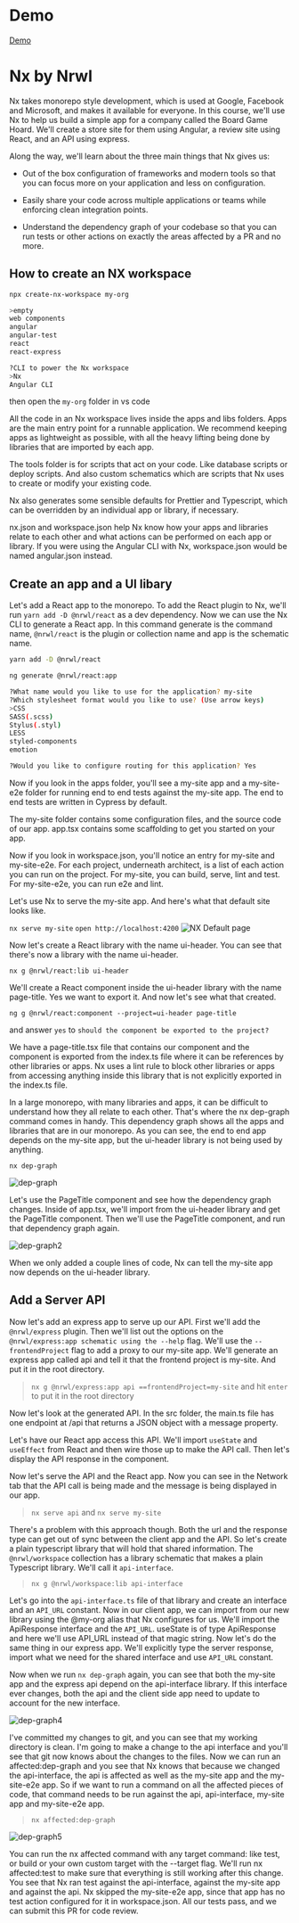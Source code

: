 # Demo
[Demo](https://codenameninja.github.io/NX-Mono-Repo-Test/)
# Nx by Nrwl


Nx takes monorepo style development, which is used at Google, Facebook and Microsoft, and makes it available for everyone. In this course, we'll use Nx to help us build a simple app for a company called the Board Game Hoard. We'll create a store site for them using Angular, a review site using React, and an API using express.



Along the way, we'll learn about the three main things that Nx gives us:

- Out of the box configuration of frameworks and modern tools so that you can focus more on your application and less on configuration.

- Easily share your code across multiple applications or teams while enforcing clean integration points.

- Understand the dependency graph of your codebase so that you can run tests or other actions on exactly the areas affected by a PR and no more.
## How to create an NX workspace

```bash
npx create-nx-workspace my-org

>empty
web components
angular
angular-test
react
react-express

?CLI to power the Nx workspace
>Nx
Angular CLI
```
then open the `my-org` folder in vs code


All the code in an Nx workspace lives inside the apps and libs folders. Apps are the main entry point for a runnable application. We recommend keeping apps as lightweight as possible, with all the heavy lifting being done by libraries that are imported by each app.



The tools folder is for scripts that act on your code. Like database scripts or deploy scripts. And also custom schematics which are scripts that Nx uses to create or modify your existing code.



Nx also generates some sensible defaults for Prettier and Typescript, which can be overridden by an individual app or library, if necessary.



nx.json and workspace.json help Nx know how your apps and libraries relate to each other and what actions can be performed on each app or library. If you were using the Angular CLI with Nx, workspace.json would be named angular.json instead.

## Create an app and a UI libary

Let's add a React app to the monorepo. To add the React plugin to Nx, we'll run `yarn add -D @nrwl/react` as a dev dependency. Now we can use the Nx CLI to generate a React app. In this command generate is the command name, `@nrwl/react` is the plugin or collection name and app is the schematic name.

```bash
yarn add -D @nrwl/react
```

```bash
ng generate @nrwl/react:app

?What name would you like to use for the application? my-site
?Which stylesheet format would you like to use? (Use arrow keys)
>CSS
SASS(.scss)
Stylus(.styl)
LESS
styled-components
emotion

?Would you like to configure routing for this application? Yes
```


Now if you look in the apps folder, you'll see a my-site app and a my-site-e2e folder for running end to end tests against the my-site app. The end to end tests are written in Cypress by default.



The my-site folder contains some configuration files, and the source code of our app. app.tsx contains some scaffolding to get you started on your app.



Now if you look in workspace.json, you'll notice an entry for my-site and my-site-e2e. For each project, underneath architect, is a list of each action you can run on the project. For my-site, you can build, serve, lint and test. For my-site-e2e, you can run e2e and lint.



Let's use Nx to serve the my-site app. And here's what that default site looks like.

`nx serve my-site`
`open http://localhost:4200`
![NX Default page](https://i.ibb.co/2c9CYF0/Nx-Default.png)



Now let's create a React library with the name ui-header. You can see that there's now a library with the name ui-header.

`nx g @nrwl/react:lib ui-header`

We'll create a React component inside the ui-header library with the name page-title. Yes we want to export it. And now let's see what that created.

`ng g @nrwl/react:component --project=ui-header page-title`

and answer `yes` to `should the component be exported to the project?`

We have a page-title.tsx file that contains our component and the component is exported from the index.ts file where it can be references by other libraries or apps. Nx uses a lint rule to block other libraries or apps from accessing anything inside this library that is not explicitly exported in the index.ts file.



In a large monorepo, with many libraries and apps, it can be difficult to understand how they all relate to each other. That's where the nx dep-graph command comes in handy. This dependency graph shows all the apps and libraries that are in our monorepo. As you can see, the end to end app depends on the my-site app, but the ui-header library is not being used by anything.

`nx dep-graph`

![dep-graph](https://i.ibb.co/d2rCN9f/dep-graph.png)

Let's use the PageTitle component and see how the dependency graph changes. Inside of app.tsx, we'll import from the ui-header library and get the PageTitle component. Then we'll use the PageTitle component, and run that dependency graph again.

![dep-graph2](https://i.ibb.co/N2WSqp3/dep-graph-2.png)

When we only added a couple lines of code, Nx can tell the my-site app now depends on the ui-header library.

## Add a Server API
Now let's add an express app to serve up our API. First we'll add the `@nrwl/express` plugin. Then we'll list out the options on the `@nrwl/express:app schematic using the --help` flag. We'll use the `--frontendProject` flag to add a proxy to our my-site app. We'll generate an express app called api and tell it that the frontend project is my-site. And put it in the root directory.

> `nx g @nrwl/express:app api ==frontendProject=my-site` and hit `enter` to put it in the root directory

Now let's look at the generated API. In the src folder, the main.ts file has one endpoint at /api that returns a JSON object with a message property.



Let's have our React app access this API. We'll import `useState` and `useEffect` from React and then wire those up to make the API call. Then let's display the API response in the component.



Now let's serve the API and the React app. Now you can see in the Network tab that the API call is being made and the message is being displayed in our app.

> `nx serve api` and `nx serve my-site`

There's a problem with this approach though. Both the url and the response type can get out of sync between the client app and the API. So let's create a plain typescript library that will hold that shared information. The `@nrwl/workspace` collection has a library schematic that makes a plain Typescript library. We'll call it `api-interface`.

> `nx g @nrwl/workspace:lib api-interface`

Let's go into the `api-interface.ts` file of that library and create an interface and an `API_URL` constant. Now in our client app, we can import from our new library using the @my-org alias that Nx configures for us. We'll import the ApiResponse interface and the `API_URL`. useState is of type ApiResponse and here we'll use API_URL instead of that magic string. Now let's do the same thing in our express app. We'll explicitly type the server response, import what we need for the shared interface and use `API_URL` constant.



Now when we run `nx dep-graph` again, you can see that both the my-site app and the express api depend on the api-interface library. If this interface ever changes, both the api and the client side app need to update to account for the new interface.

![dep-graph4](https://i.ibb.co/7r6QhXx/dep-graph4.png)

I've committed my changes to git, and you can see that my working directory is clean. I'm going to make a change to the api interface and you'll see that git now knows about the changes to the files. Now we can run an affected:dep-graph and you see that Nx knows that because we changed the api-interface, the api is affected as well as the my-site app and the my-site-e2e app. So if we want to run a command on all the affected pieces of code, that command needs to be run against the api, api-interface, my-site app and my-site-e2e app.

> `nx affected:dep-graph`

![dep-graph5](https://i.ibb.co/2hrYx2f/dep-graph-5.png)

You can run the nx affected command with any target command: like test, or build or your own custom target with the --target flag. We'll run nx affected:test to make sure that everything is still working after this change. You see that Nx ran test against the api-interface, against the my-site app and against the api. Nx skipped the my-site-e2e app, since that app has no test action configured for it in workspace.json. All our tests pass, and we can submit this PR for code review.